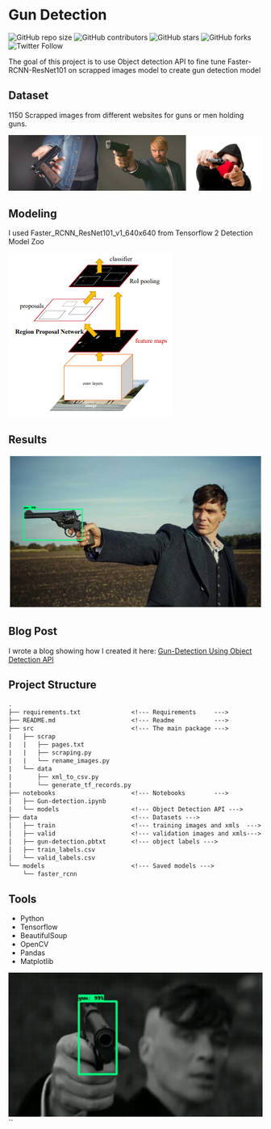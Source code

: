 # Gun Detection
![GitHub repo size](https://img.shields.io/github/repo-size/hossamasaad/Gun-Detection)
![GitHub contributors](https://img.shields.io/github/contributors/hossamasaad/Gun-Detection)
![GitHub stars](https://img.shields.io/github/stars/hossamasaad/Gun-Detection?style=social)
![GitHub forks](https://img.shields.io/github/forks/hossamasaad/Gun-Detection?style=social)
![Twitter Follow](https://img.shields.io/twitter/follow/hossamasaad10?style=social)

The goal of this project is to use Object detection API to fine tune Faster-RCNN-ResNet101 on scrapped images model to create gun detection model

## Dataset
1150 Scrapped images from different websites for guns or men holding guns.

![guns](images/guns.png)

## Modeling

I used Faster_RCNN_ResNet101_v1_640x640 from Tensorflow 2 Detection Model Zoo

![Faster RCNN](images/faster-RCNN.png)


## Results

![tommy](images/tommy.png)

## Blog Post

I wrote a blog showing how I created it here: [Gun-Detection Using Object Detection API](https://hossamasaad.hashnode.dev/gun-detection-using-object-detection-api)

## Project Structure
```
.
├── requirements.txt              <!--- Requirements     --->
├── README.md                     <!--- Readme           --->
├── src                           <!--- The main package --->
|   ├── scrap
|   |   ├── pages.txt
|   |   ├── scraping.py
|   |   └── rename_images.py  
|   └── data
|       ├── xml_to_csv.py
|       └── generate_tf_records.py               
├── notebooks                     <!--- Notebooks        --->
│   ├── Gun-detection.ipynb       
|   └── models                    <!--- Object Detection API --->  
├── data                          <!--- Datasets --->
│   ├── train                     <!--- training images and xmls  --->
│   ├── valid                     <!--- validation images and xmls--->
│   ├── gun-detection.pbtxt       <!--- object labels --->
│   ├── train_labels.csv          
│   └── valid_labels.csv
└── models                        <!--- Saved models --->
    └── faster_rcnn
```

## Tools
- Python
- Tensorflow
- BeautifulSoup
- OpenCV
- Pandas
- Matplotlib

![tommy-gif](images/tommy.gif)
``
